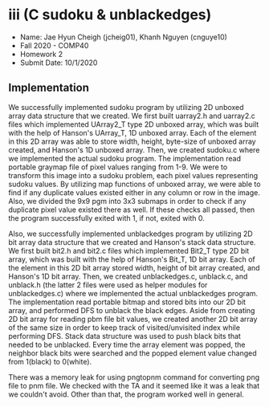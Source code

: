 # iii (C sudoku &amp; unblackedges)

* Name: Jae Hyun Cheigh (jcheig01), Khanh Nguyen (cnguye10)
* Fall 2020 - COMP40
* Homework 2
* Submit Date: 10/1/2020

## Implementation

We successfully implemented sudoku program by utilizing 2D unboxed array
data structure that we created. We first built uarray2.h and uarray2.c
files which implemented UArray2_T type 2D unboxed array, which was built with
the help of Hanson's UArray_T, 1D unboxed array. Each of the element in this
2D array was able to store width, height, byte-size of unboxed array created,
and Hanson's 1D unboxed array. Then, we created sudoku.c where we implemented
the actual sudoku program. The implementation read portable graymap file of
pixel values ranging from 1-9. We were to transform this image into a sudoku
problem, each pixel values representing sudoku values. By utilizing map
functions of unboxed array, we were able to find if any duplicate values
existed either in any column or row in the image. Also, we divided the 9x9
pgm into 3x3 submaps in order to check if any duplicate pixel value existed
there as well. If these checks all passed, then the program successfully
exited with 1, if not, exited with 0.

Also, we successfully implemented unblackedges program by utilizing 2D bit
array data structure that we created and Hanson's stack data structure.
We first built bit2.h and bit2.c files which implemented Bit2_T type 2D
bit array, which was built with the help of Hanson's Bit_T, 1D bit array.
Each of the element in this 2D bit array stored width, height of bit array
created, and Hanson's 1D bit array. Then, we created unblackedges.c,
unblack.c, and unblack.h (the latter 2 files were used as helper modules for
unblackedges.c) where we implemented the actual unblackedges program. The
implementation read portable bitmap and stored bits into our 2D bit array,
and performed DFS to unblack the black edges. Aside from creating 2D bit
array for reading pbm file bit values, we created another 2D bit array of 
the same size in order to keep track of visited/unvisited index while 
performing DFS. Stack data structure was used to push black bits that
needed to be unblacked. Every time the array element was popped, the
neighbor black bits were searched and the popped element value changed
from 1(black) to 0(white).

There was a memory leak for using pngtopnm command for converting png file
to pnm file. We checked with the TA and it seemed like it was a leak that
we couldn't avoid. Other than that, the program worked well in general.
